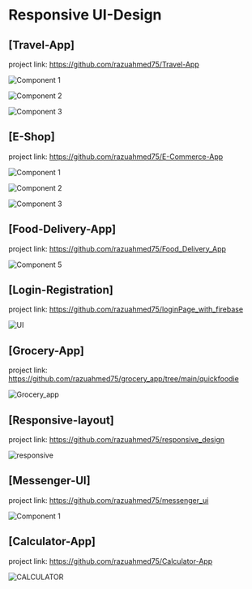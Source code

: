 # Responsive UI-Design
## [Travel-App]

project link: https://github.com/razuahmed75/Travel-App

![Component 1](https://user-images.githubusercontent.com/99271821/212535824-5f9824b6-2ddd-4a3e-826c-41f43c638825.png)

![Component 2](https://user-images.githubusercontent.com/99271821/212535829-4661d196-19e5-4cfa-a101-2d746c4894f1.png)

![Component 3](https://user-images.githubusercontent.com/99271821/212535836-c81ac6b6-1820-4817-8b09-b0b29566aa14.png)

## [E-Shop]

project link: https://github.com/razuahmed75/E-Commerce-App

![Component 1](https://user-images.githubusercontent.com/99271821/212536585-41659469-e5e3-48c6-b4f8-055d99aace9f.png)

![Component 2](https://user-images.githubusercontent.com/99271821/212536593-f5da3bdf-b7fb-4090-b81b-f331c4f41855.png)

![Component 3](https://user-images.githubusercontent.com/99271821/212536600-026071b6-07fd-4efa-9327-0681c7249ac3.png)

## [Food-Delivery-App]

project link: https://github.com/razuahmed75/Food_Delivery_App

![Component 5](https://user-images.githubusercontent.com/99271821/211196860-c33d8d2c-58d7-4810-ba79-3d13214bcd33.png)

## [Login-Registration]

project link: https://github.com/razuahmed75/loginPage_with_firebase

![UI](https://user-images.githubusercontent.com/99271821/211196917-ef427ea0-b7d0-4dfc-bb2d-68855dc654d4.png)

## [Grocery-App]

project link: https://github.com/razuahmed75/grocery_app/tree/main/quickfoodie

![Grocery_app](https://user-images.githubusercontent.com/99271821/211196948-0a0d98e3-56ad-4279-bb1f-9adb4d6827cb.png)

## [Responsive-layout]

project link: https://github.com/razuahmed75/responsive_design

![responsive](https://user-images.githubusercontent.com/99271821/212536940-e5919473-08f5-4114-b00c-e89db57f0fc9.png)

## [Messenger-UI]
project link: https://github.com/razuahmed75/messenger_ui

![Component 1](https://user-images.githubusercontent.com/99271821/212556971-2a25524f-e311-4dc3-b702-5e90eb89263d.png)

## [Calculator-App]
project link: https://github.com/razuahmed75/Calculator-App

![CALCULATOR](https://user-images.githubusercontent.com/99271821/212771332-c50fa5c8-1431-41e6-b3b7-f94e38a96641.png)




